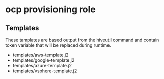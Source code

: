 # ocp provisioning role

## Templates
These tamplates are based output from the hiveutil command and contain token variable that will be replaced during runtime.  
- templates/aws-template.j2
- templates/google-template.j2
- templates/azure-template.j2
- templates/vsphere-template.j2